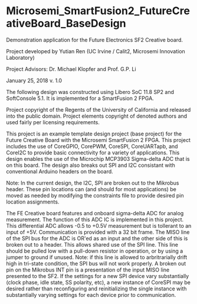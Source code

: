 # Microsemi_SmartFusion2_FutureCreativeBoard_BaseDesign

Demonstration application for the Future Electronics SF2 Creative board.

Project developed by Yutian Ren (UC Irvine / Calit2, Microsemi Innovation Laboratory)

Project Advisors: Dr. Michael Klopfer and Prof. G.P. Li

January 25, 2018 v. 1.0

The following design was constructed using Libero SoC 11.8 SP2 and SoftConsole 5.1.  It is implemented for a SmartFusion 2 FPGA.


Project copyright of the Regents of the University of California and released into the public domain.  Project elements copyright of denoted authors and used fairly per licensing requirements.


This project is an example template design project (base project) for the Future Creative Board with the Microsemi SmartFusion 2 FPGA.  This project includes the use of CoreGPIO, CorePWM, CoreSPI, CoreUARTapb, and CoreI2C to provide basic connectivity for a variety of applications.  This design enables the use of the Microchip MCP3903 Sigma-delta ADC that is on this board.  The design also breaks out SPI and I2C consistant with conventional Arduino headers on the board.  


Note: In the current design, the I2C, SPI are broken out to the Mikrobus header.  These pin locations can (and should for most applications) be moved as needed by modifying the constraints file to provide desired pin location assignments.  


The FE Creative board features and onboard sigma-delta ADC for analog measurement.  The function of this  ADC IC is implemented in this project.  This differential ADC allows -0.5 to +0.5V measurement but is tollerant to an input of +5V.  Communication is provided with a 32 bit frame.  The MISO line of the SPI bus for the ADC is OR'ed as an input and the other side of this is broken out to a header.  This allows shared use of the SPI line.  This line should be pulled low with a pull-down resistor in operation, or by using a jumper to ground if unused.  Note: if this line is allowed to arbritrarially drift high in tri-state condition, the SPI bus will not work properly.  A broken out pin on the Mikrobus INT pin is a presentation of the input MISO line presented to the SF2.  If the settings for a new SPI device vary substantially (clock phase, idle state, SS polarity, etc), a new instance of CoreSPI may be desired rather than reconfiguring and reinitializing the single instance with substantially varying settings for each device prior to communication.


